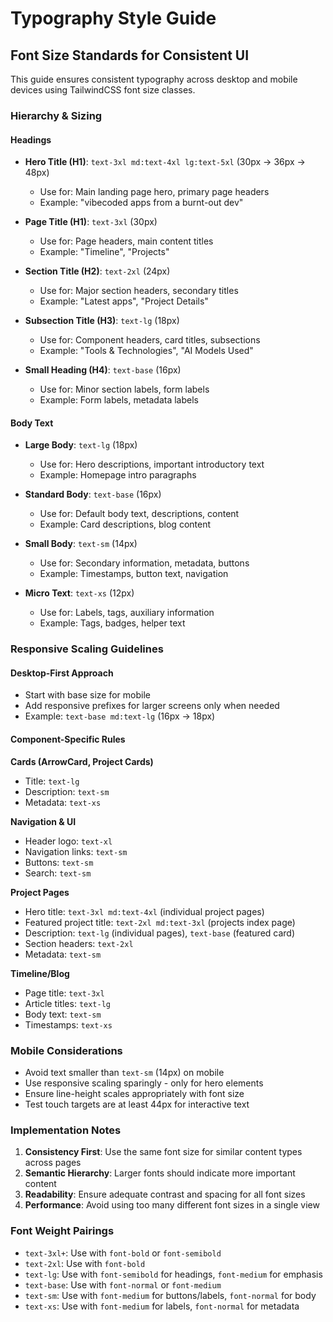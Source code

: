# Typography Style Guide

## Font Size Standards for Consistent UI

This guide ensures consistent typography across desktop and mobile devices using TailwindCSS font size classes.

### Hierarchy & Sizing

#### Headings
- **Hero Title (H1)**: `text-3xl md:text-4xl lg:text-5xl` (30px → 36px → 48px)
  - Use for: Main landing page hero, primary page headers
  - Example: "vibecoded apps from a burnt-out dev"

- **Page Title (H1)**: `text-3xl` (30px)
  - Use for: Page headers, main content titles
  - Example: "Timeline", "Projects"

- **Section Title (H2)**: `text-2xl` (24px)
  - Use for: Major section headers, secondary titles
  - Example: "Latest apps", "Project Details"

- **Subsection Title (H3)**: `text-lg` (18px)
  - Use for: Component headers, card titles, subsections
  - Example: "Tools & Technologies", "AI Models Used"

- **Small Heading (H4)**: `text-base` (16px)
  - Use for: Minor section labels, form labels
  - Example: Form labels, metadata labels

#### Body Text
- **Large Body**: `text-lg` (18px)
  - Use for: Hero descriptions, important introductory text
  - Example: Homepage intro paragraphs

- **Standard Body**: `text-base` (16px)
  - Use for: Default body text, descriptions, content
  - Example: Card descriptions, blog content

- **Small Body**: `text-sm` (14px)
  - Use for: Secondary information, metadata, buttons
  - Example: Timestamps, button text, navigation

- **Micro Text**: `text-xs` (12px)
  - Use for: Labels, tags, auxiliary information
  - Example: Tags, badges, helper text

### Responsive Scaling Guidelines

#### Desktop-First Approach
- Start with base size for mobile
- Add responsive prefixes for larger screens only when needed
- Example: `text-base md:text-lg` (16px → 18px)

#### Component-Specific Rules

**Cards (ArrowCard, Project Cards)**
- Title: `text-lg` 
- Description: `text-sm`
- Metadata: `text-xs`

**Navigation & UI**
- Header logo: `text-xl`
- Navigation links: `text-sm`
- Buttons: `text-sm`
- Search: `text-sm`

**Project Pages**
- Hero title: `text-3xl md:text-4xl` (individual project pages)
- Featured project title: `text-2xl md:text-3xl` (projects index page)
- Description: `text-lg` (individual pages), `text-base` (featured card)
- Section headers: `text-2xl`
- Metadata: `text-sm`

**Timeline/Blog**
- Page title: `text-3xl`
- Article titles: `text-lg`
- Body text: `text-sm`
- Timestamps: `text-xs`

### Mobile Considerations

- Avoid text smaller than `text-sm` (14px) on mobile
- Use responsive scaling sparingly - only for hero elements
- Ensure line-height scales appropriately with font size
- Test touch targets are at least 44px for interactive text

### Implementation Notes

1. **Consistency First**: Use the same font size for similar content types across pages
2. **Semantic Hierarchy**: Larger fonts should indicate more important content
3. **Readability**: Ensure adequate contrast and spacing for all font sizes
4. **Performance**: Avoid using too many different font sizes in a single view

### Font Weight Pairings

- `text-3xl+`: Use with `font-bold` or `font-semibold`
- `text-2xl`: Use with `font-bold` 
- `text-lg`: Use with `font-semibold` for headings, `font-medium` for emphasis
- `text-base`: Use with `font-normal` or `font-medium`
- `text-sm`: Use with `font-medium` for buttons/labels, `font-normal` for body
- `text-xs`: Use with `font-medium` for labels, `font-normal` for metadata 